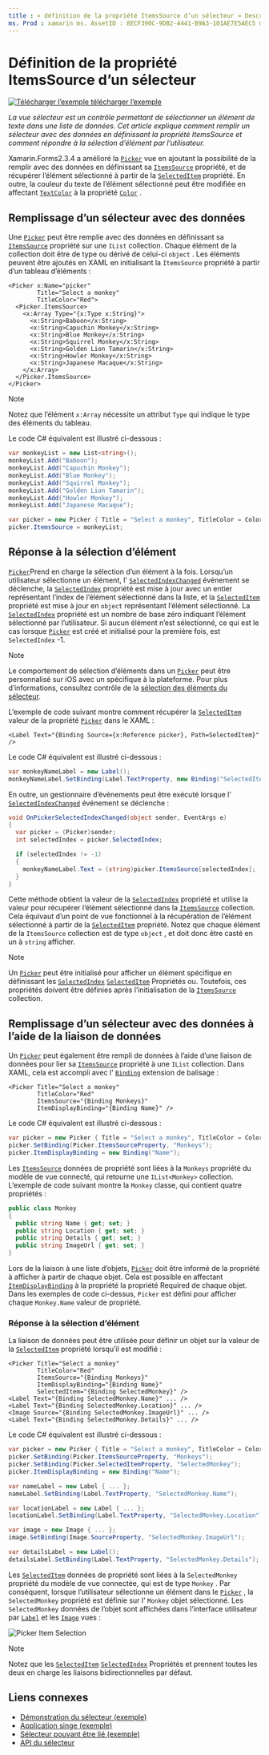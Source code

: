 ```yaml
---
title : « définition de la propriété ItemsSource d’un sélecteur » Description : la vue sélecteur est un contrôle permettant de sélectionner un élément de texte dans une liste de données. Cet article explique comment remplir un sélecteur avec des données en définissant la propriété ItemsSource et comment répondre à la sélection d’élément par l’utilisateur.»
ms. Prod : xamarin ms. AssetID : 8ECF390C-9DB2-4441-B9A3-101AE7E5AEC5 ms. Technology : xamarin-Forms Author : davidbritch ms. Author : dabritch ms. Date : 02/26/2019 No-Loc : [ Xamarin.Forms , Xamarin.Essentials ]
---
```


# <a name="setting-a-pickers-itemssource-property"></a>Définition de la propriété ItemsSource d’un sélecteur

[![Télécharger ](~/media/shared/download.png) l’exemple télécharger l’exemple](https://docs.microsoft.com/samples/xamarin/xamarin-forms-samples/userinterface-monkeyapppicker)

_La vue sélecteur est un contrôle permettant de sélectionner un élément de texte dans une liste de données. Cet article explique comment remplir un sélecteur avec des données en définissant la propriété ItemsSource et comment répondre à la sélection d’élément par l’utilisateur._

Xamarin.Forms2.3.4 a amélioré la [`Picker`](xref:Xamarin.Forms.Picker) vue en ajoutant la possibilité de la remplir avec des données en définissant sa [`ItemsSource`](xref:Xamarin.Forms.Picker.ItemsSource) propriété, et de récupérer l’élément sélectionné à partir de la [`SelectedItem`](xref:Xamarin.Forms.Picker.SelectedItem) propriété. En outre, la couleur du texte de l’élément sélectionné peut être modifiée en affectant [`TextColor`](xref:Xamarin.Forms.Picker.TextColor) à la propriété [`Color`](xref:Xamarin.Forms.Color) .

## <a name="populating-a-picker-with-data"></a>Remplissage d’un sélecteur avec des données

Une [`Picker`](xref:Xamarin.Forms.Picker) peut être remplie avec des données en définissant sa [`ItemsSource`](xref:Xamarin.Forms.Picker.ItemsSource) propriété sur une `IList` collection. Chaque élément de la collection doit être de type ou dérivé de celui-ci `object` . Les éléments peuvent être ajoutés en XAML en initialisant la `ItemsSource` propriété à partir d’un tableau d’éléments :

```xaml
<Picker x:Name="picker"
        Title="Select a monkey"
        TitleColor="Red">
  <Picker.ItemsSource>
    <x:Array Type="{x:Type x:String}">
      <x:String>Baboon</x:String>
      <x:String>Capuchin Monkey</x:String>
      <x:String>Blue Monkey</x:String>
      <x:String>Squirrel Monkey</x:String>
      <x:String>Golden Lion Tamarin</x:String>
      <x:String>Howler Monkey</x:String>
      <x:String>Japanese Macaque</x:String>
    </x:Array>
  </Picker.ItemsSource>
</Picker>
```

> [!NOTE]
> Notez que l’élément `x:Array` nécessite un attribut `Type` qui indique le type des éléments du tableau.

Le code C# équivalent est illustré ci-dessous :

```csharp
var monkeyList = new List<string>();
monkeyList.Add("Baboon");
monkeyList.Add("Capuchin Monkey");
monkeyList.Add("Blue Monkey");
monkeyList.Add("Squirrel Monkey");
monkeyList.Add("Golden Lion Tamarin");
monkeyList.Add("Howler Monkey");
monkeyList.Add("Japanese Macaque");

var picker = new Picker { Title = "Select a monkey", TitleColor = Color.Red };
picker.ItemsSource = monkeyList;
```

## <a name="responding-to-item-selection"></a>Réponse à la sélection d’élément

[`Picker`](xref:Xamarin.Forms.Picker)Prend en charge la sélection d’un élément à la fois. Lorsqu’un utilisateur sélectionne un élément, l' [`SelectedIndexChanged`](xref:Xamarin.Forms.Picker.SelectedIndexChanged) événement se déclenche, la [`SelectedIndex`](xref:Xamarin.Forms.Picker.SelectedIndex) propriété est mise à jour avec un entier représentant l’index de l’élément sélectionné dans la liste, et la [`SelectedItem`](xref:Xamarin.Forms.Picker.SelectedItem) propriété est mise à jour en `object` représentant l’élément sélectionné. La [`SelectedIndex`](xref:Xamarin.Forms.Picker.SelectedIndex) propriété est un nombre de base zéro indiquant l’élément sélectionné par l’utilisateur. Si aucun élément n’est sélectionné, ce qui est le cas lorsque [`Picker`](xref:Xamarin.Forms.Picker) est créé et initialisé pour la première fois, est `SelectedIndex` -1.

> [!NOTE]
> Le comportement de sélection d’éléments dans un [`Picker`](xref:Xamarin.Forms.Picker) peut être personnalisé sur iOS avec un spécifique à la plateforme. Pour plus d’informations, consultez contrôle de la [sélection des éléments du sélecteur](~/xamarin-forms/platform/ios/picker-selection.md).

L’exemple de code suivant montre comment récupérer la [`SelectedItem`](xref:Xamarin.Forms.Picker.SelectedItem) valeur de la propriété [`Picker`](xref:Xamarin.Forms.Picker) dans le XAML :

```xaml
<Label Text="{Binding Source={x:Reference picker}, Path=SelectedItem}" />
```

Le code C# équivalent est illustré ci-dessous :

```csharp
var monkeyNameLabel = new Label();
monkeyNameLabel.SetBinding(Label.TextProperty, new Binding("SelectedItem", source: picker));
```

En outre, un gestionnaire d’événements peut être exécuté lorsque l' [`SelectedIndexChanged`](xref:Xamarin.Forms.Picker.SelectedIndexChanged) événement se déclenche :

```csharp
void OnPickerSelectedIndexChanged(object sender, EventArgs e)
{
  var picker = (Picker)sender;
  int selectedIndex = picker.SelectedIndex;

  if (selectedIndex != -1)
  {
    monkeyNameLabel.Text = (string)picker.ItemsSource[selectedIndex];
  }
}
```

Cette méthode obtient la valeur de la [`SelectedIndex`](xref:Xamarin.Forms.Picker.SelectedIndex) propriété et utilise la valeur pour récupérer l’élément sélectionné dans la [`ItemsSource`](xref:Xamarin.Forms.Picker.ItemsSource) collection. Cela équivaut d’un point de vue fonctionnel à la récupération de l’élément sélectionné à partir de la [`SelectedItem`](xref:Xamarin.Forms.Picker.SelectedItem) propriété. Notez que chaque élément de la `ItemsSource` collection est de type `object` , et doit donc être casté en un à `string` afficher.

> [!NOTE]
> Un [`Picker`](xref:Xamarin.Forms.Picker) peut être initialisé pour afficher un élément spécifique en définissant les [`SelectedIndex`](xref:Xamarin.Forms.Picker.SelectedIndex) [`SelectedItem`](xref:Xamarin.Forms.Picker.SelectedItem) Propriétés ou. Toutefois, ces propriétés doivent être définies après l’initialisation de la [`ItemsSource`](xref:Xamarin.Forms.Picker.ItemsSource) collection.

## <a name="populating-a-picker-with-data-using-data-binding"></a>Remplissage d’un sélecteur avec des données à l’aide de la liaison de données

Un [`Picker`](xref:Xamarin.Forms.Picker) peut également être rempli de données à l’aide d’une liaison de données pour lier sa [`ItemsSource`](xref:Xamarin.Forms.Picker.ItemsSource) propriété à une `IList` collection. Dans XAML, cela est accompli avec l' [`Binding`](xref:Xamarin.Forms.Xaml.BindingExtension) extension de balisage :

```xaml
<Picker Title="Select a monkey"
        TitleColor="Red"
        ItemsSource="{Binding Monkeys}"
        ItemDisplayBinding="{Binding Name}" />
```

Le code C# équivalent est illustré ci-dessous :

```csharp
var picker = new Picker { Title = "Select a monkey", TitleColor = Color.Red };
picker.SetBinding(Picker.ItemsSourceProperty, "Monkeys");
picker.ItemDisplayBinding = new Binding("Name");
```

Les [`ItemsSource`](xref:Xamarin.Forms.Picker.ItemsSource) données de propriété sont liées à la `Monkeys` propriété du modèle de vue connecté, qui retourne une `IList<Monkey>` collection. L’exemple de code suivant montre la `Monkey` classe, qui contient quatre propriétés :

```csharp
public class Monkey
{
  public string Name { get; set; }
  public string Location { get; set; }
  public string Details { get; set; }
  public string ImageUrl { get; set; }
}
```

Lors de la liaison à une liste d’objets, [`Picker`](xref:Xamarin.Forms.Picker) doit être informé de la propriété à afficher à partir de chaque objet. Cela est possible en affectant [`ItemDisplayBinding`](xref:Xamarin.Forms.Picker.ItemDisplayBinding) à la propriété la propriété Required de chaque objet. Dans les exemples de code ci-dessus, `Picker` est défini pour afficher chaque `Monkey.Name` valeur de propriété.

### <a name="responding-to-item-selection"></a>Réponse à la sélection d’élément

La liaison de données peut être utilisée pour définir un objet sur la valeur de la [`SelectedItem`](xref:Xamarin.Forms.Picker.SelectedItem) propriété lorsqu’il est modifié :

```xaml
<Picker Title="Select a monkey"
        TitleColor="Red"
        ItemsSource="{Binding Monkeys}"
        ItemDisplayBinding="{Binding Name}"
        SelectedItem="{Binding SelectedMonkey}" />
<Label Text="{Binding SelectedMonkey.Name}" ... />
<Label Text="{Binding SelectedMonkey.Location}" ... />
<Image Source="{Binding SelectedMonkey.ImageUrl}" ... />
<Label Text="{Binding SelectedMonkey.Details}" ... />
```

Le code C# équivalent est illustré ci-dessous :

```csharp
var picker = new Picker { Title = "Select a monkey", TitleColor = Color.Red };
picker.SetBinding(Picker.ItemsSourceProperty, "Monkeys");
picker.SetBinding(Picker.SelectedItemProperty, "SelectedMonkey");
picker.ItemDisplayBinding = new Binding("Name");

var nameLabel = new Label { ... };
nameLabel.SetBinding(Label.TextProperty, "SelectedMonkey.Name");

var locationLabel = new Label { ... };
locationLabel.SetBinding(Label.TextProperty, "SelectedMonkey.Location");

var image = new Image { ... };
image.SetBinding(Image.SourceProperty, "SelectedMonkey.ImageUrl");

var detailsLabel = new Label();
detailsLabel.SetBinding(Label.TextProperty, "SelectedMonkey.Details");
```

Les [`SelectedItem`](xref:Xamarin.Forms.Picker.SelectedItem) données de propriété sont liées à la `SelectedMonkey` propriété du modèle de vue connectée, qui est de type `Monkey` . Par conséquent, lorsque l’utilisateur sélectionne un élément dans le [`Picker`](xref:Xamarin.Forms.Picker) , la `SelectedMonkey` propriété est définie sur l' `Monkey` objet sélectionné. Les `SelectedMonkey` données de l’objet sont affichées dans l’interface utilisateur par [`Label`](xref:Xamarin.Forms.Label) et les [`Image`](xref:Xamarin.Forms.Image) vues :

![](populating-itemssource-images/monkeys.png "Picker Item Selection")

> [!NOTE]
> Notez que les [`SelectedItem`](xref:Xamarin.Forms.Picker.SelectedItem) [`SelectedIndex`](xref:Xamarin.Forms.Picker.SelectedIndex) Propriétés et prennent toutes les deux en charge les liaisons bidirectionnelles par défaut.

## <a name="related-links"></a>Liens connexes

- [Démonstration du sélecteur (exemple)](https://docs.microsoft.com/samples/xamarin/xamarin-forms-samples/userinterface-pickerdemo)
- [Application singe (exemple)](https://docs.microsoft.com/samples/xamarin/xamarin-forms-samples/userinterface-monkeyapppicker)
- [Sélecteur pouvant être lié (exemple)](https://docs.microsoft.com/samples/xamarin/xamarin-forms-samples/userinterface-bindablepicker)
- [API du sélecteur](xref:Xamarin.Forms.Picker)
